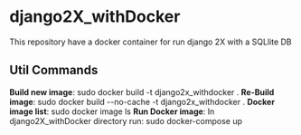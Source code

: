 # django2X_withDocker
This repository have a docker container for run django 2X with a SQLlite DB

## Util Commands

**Build new image**: sudo docker build -t django2x_withdocker .
**Re-Build image**: sudo docker build --no-cache -t django2x_withdocker .
**Docker image list**: sudo docker image ls
**Run Docker image**: In django2X_withDocker directory run: sudo docker-compose up
